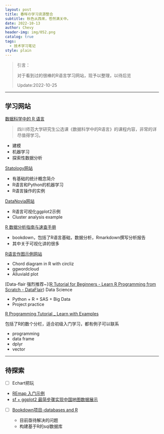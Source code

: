 ```yaml
---
layout: post
title: 春晖の学习资源整合
subtitle: 秋色从西来，苍然满关中。
date: 2022-10-13
author: Chevy
header-img: img/052.png
catalog: true
tags:
  - 技术学习笔记
style: plain
---
```


> 引言：
>
> 对于看到过的很棒的R语言学习网站，现予以整理，以待后览
>
> Update:2022-10-25

---

## **学习网站**

[数据科学中的 R 语言](https://bookdown.org/wangminjie/R4DS/)

> 四川师范大学研究生公选课《数据科学中的R语言》的课程内容，非常的详尽值得学习。

- 建模
- 机器学习
- 探索性数据分析

[Statology网站](https://www.statology.org/machine-learning-tutorials/)

- 有基础的统计概念简介
- R语言和Python的机器学习
- R语言操作的实例

[DataNovia网站](https://www.datanovia.com/en/blog/category/ggplot2/)

- R语言可视化ggplot2示例
- Cluster analysis example

[R 数据分析指南与速查手册](https://bookdown.org/xiao/RAnalysisBook/)

- bookdown，包括了R语言基础，数据分析，Rmarkdown撰写分析报告
- 其中关于可视化讲的很多

[R语言作图示例网站](https://r-charts.com/flow/chord-diagram/)

- Chord diagram in R with circliz
- ggwordcloud
- Alluviald plot

[Data-flair 强烈推荐~]([R Tutorial for Beginners - Learn R Programming from Scratch - DataFlair](https://data-flair.training/blogs/r-tutorials-home/)) Data Science

- Python + R + SAS + Big Data
- Project practice

[R Programming Tutorial _ Learn with Examples](https://sparkbyexamples.com/r-tutorial-with-examples/)

包括了R的数个分栏，适合初级入门学习，都有例子可以联系

- programming
- data frame
- dplyr
- vector


---

## 待探索
- [ ]  Echart把玩
  - [REmap 入门示例](https://cosx.org/2016/06/introduction-to-remap/)
  - [sf + ggplot2 最简步骤实现中国地图数据展示](2021-08-11-春晖の假期记录.md)
  

- [ ] [Bookdown项目-databases and R](https://www.jeffdoser.com/files/for875/_book/databases-and-r.html)

  - 目前亟待解决的问题
  - 构建基于R的sql数据库